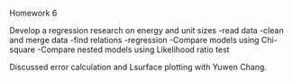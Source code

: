 


Homework 6

Develop a regression research on energy and unit sizes
-read data
-clean and merge data
-find relations
-regression
-Compare models using Chi-square
-Compare nested models using Likelihood ratio test

Discussed error calculation and Lsurface plotting with Yuwen Chang.
